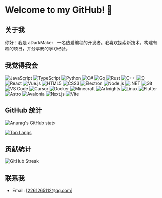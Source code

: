 # Welcome to my GitHub! 👋

## 关于我
你好！我是 aDarkMaker，一名热爱编程的开发者。我喜欢探索新技术，构建有趣的项目，并分享我的学习经验。

## 我觉得我会
![JavaScript](https://img.shields.io/badge/JavaScript-F7DF1E?style=flat-square&logo=javascript&logoColor=black)
![TypeScript](https://img.shields.io/badge/TypeScript-007ACC?style=flat-square&logo=typescript&logoColor=white)
![Python](https://img.shields.io/badge/Python-3776AB?style=flat-square&logo=python&logoColor=white)
![C#](https://img.shields.io/badge/C%23-239120?style=flat-square&logo=c-sharp&logoColor=white)
![Go](https://img.shields.io/badge/Go-00ADD8?style=flat-square&logo=go&logoColor=white)
![Rust](https://img.shields.io/badge/Rust-000000?style=flat-square&logo=rust&logoColor=white)
![C++](https://img.shields.io/badge/C++-00599C?style=flat-square&logo=c%2B%2B&logoColor=white)
![C](https://img.shields.io/badge/C-A8B9CC?style=flat-square&logo=c&logoColor=black)
![React](https://img.shields.io/badge/React-20232A?style=flat-square&logo=react&logoColor=61DAFB)
![Vue.js](https://img.shields.io/badge/Vue.js-4FC08D?style=flat-square&logo=vue.js&logoColor=white)
![HTML5](https://img.shields.io/badge/HTML5-E34F26?style=flat-square&logo=html5&logoColor=white)
![CSS3](https://img.shields.io/badge/CSS3-1572B6?style=flat-square&logo=css3&logoColor=white)
![Electron](https://img.shields.io/badge/Electron-191970?style=flat-square&logo=electron&logoColor=white)
![Node.js](https://img.shields.io/badge/Node.js-43853D?style=flat-square&logo=node.js&logoColor=white)
![.NET](https://img.shields.io/badge/.NET-5C2D91?style=flat-square&logo=.net&logoColor=white)
![Git](https://img.shields.io/badge/Git-F05032?style=flat-square&logo=git&logoColor=white)
![VS Code](https://img.shields.io/badge/VS%20Code-007ACC?style=flat-square&logo=visual-studio-code&logoColor=white)
![Cursor](https://img.shields.io/badge/Cursor-000000?style=flat-square&logo=cursor&logoColor=white)
![Docker](https://img.shields.io/badge/Docker-2496ED?style=flat-square&logo=docker&logoColor=white)
![Minecraft](https://img.shields.io/badge/Minecraft-62B47A?style=flat-square&logo=minecraft&logoColor=white)
![Arknights](https://img.shields.io/badge/Arknights-FF6B35?style=flat-square&logo=arknights&logoColor=white)
![Linux](https://img.shields.io/badge/Linux-FCC624?style=flat-square&logo=linux&logoColor=black)
![Flutter](https://img.shields.io/badge/Flutter-02569B?style=flat-square&logo=flutter&logoColor=white)
![Astro](https://img.shields.io/badge/Astro-FF5D01?style=flat-square&logo=astro&logoColor=white)
![Avalonia](https://img.shields.io/badge/Avalonia-FF6B35?style=flat-square&logo=avalonia&logoColor=white)
![Next.js](https://img.shields.io/badge/Next.js-000000?style=flat-square&logo=next.js&logoColor=white)
![Vite](https://img.shields.io/badge/Vite-646CFF?style=flat-square&logo=vite&logoColor=white)

## GitHub 统计

![Anurag's GitHub stats](https://github-readme-stats.vercel.app/api?username=aDarkMaker&show_icons=true&theme=dracula)

[![Top Langs](https://github-readme-stats.vercel.app/api/top-langs/?username=aDarkMaker&layout=compact)](https://github.com/anuraghazra/github-readme-stats)

## 贡献统计

![GitHub Streak](https://github-readme-streak-stats.herokuapp.com/?user=aDarkMaker&theme=dracula)

## 联系我
- Email: [2261265112@qq.com]

